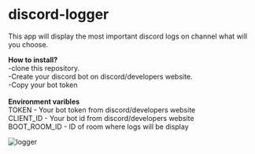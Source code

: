 # discord-logger

This app will display the most important discord logs on channel what will you choose. </br>

 **How to install?**  </br>
    -clone this repository. </br>
    -Create your discord bot on discord/developers website. </br>
    -Copy your bot token </br>
</br>
  **Environment varibles** </br>
  TOKEN - Your bot token from discord/developers website </br>
  CLIENT_ID - Your bot id from discord/developers website </br>
  BOOT_ROOM_ID - ID of room where logs will be display </br>



![logger](https://github.com/Szymon17/discord-logger/assets/111567990/4b496c9e-a06f-434c-b051-ae9f32acb52b)
